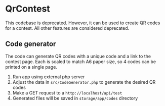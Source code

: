 # QrContest
This codebase is deprecated. 
However, it can be used to create QR codes for a contest.
All other features are considered deprecated.

## Code generator
The code can generate QR codes with a unique code and a link to the contest page.
Each is scaled to match A6 paper size, so 4 codes can be printed on a single page.

1. Run app using external php server
2. Adjust the data in `src/CodeGenerator.php` to generate the desired QR codes
3. Make a GET request to a `http://localhost/api/test`
4. Generated files will be saved in `storage/app/codes` directory
